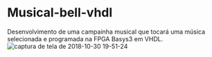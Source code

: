 # Musical-bell-vhdl
Desenvolvimento de uma campainha musical que tocará uma música selecionada e programada na FPGA Basys3 em VHDL.
![captura de tela de 2018-10-30 19-51-24](https://user-images.githubusercontent.com/37874689/47755986-271d7780-dc7f-11e8-9cda-096f6f29c529.png)
